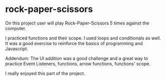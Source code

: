 # rock-paper-scissors
On this project user will play Rock-Paper-Scissors 5 times against the computer.

I practiced functions and their scope.
I used loops and conditionals as well.
It was a good exercise to reinforce the basics of programming and Javascript.

Addendum:
The UI addition was a good challenge and a great way to practice Event Listeners,
functions, arrow functions, functions' scope.

I really enjoyed this part of the project.